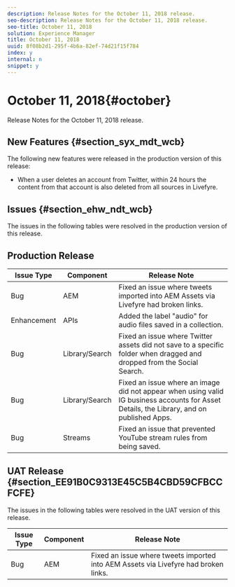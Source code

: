 ```yaml
---
description: Release Notes for the October 11, 2018 release.
seo-description: Release Notes for the October 11, 2018 release.
seo-title: October 11, 2018
solution: Experience Manager
title: October 11, 2018
uuid: 8f08b2d1-295f-4b6a-82ef-74d21f15f784
index: y
internal: n
snippet: y
---
```


# October 11, 2018{#october}

Release Notes for the October 11, 2018 release.

## New Features {#section_syx_mdt_wcb}

The following new features were released in the production version of this release:

* When a user deletes an account from Twitter, within 24 hours the content from that account is also deleted from all sources in Livefyre.

## Issues {#section_ehw_ndt_wcb}

The issues in the following tables were resolved in the production version of this release. 

## Production Release

|  **Issue Type** | **Component** | **Release Note** |
|---|---|---|
|  Bug | AEM | Fixed an issue where tweets imported into AEM Assets via Livefyre had broken links. |
|  Enhancement | APIs | Added the label "audio" for audio files saved in a collection. |
|  Bug | Library/Search | Fixed an issue where Twitter assets did not save to a specific folder when dragged and dropped from the Social Search. |
|  Bug | Library/Search | Fixed an issue where an image did not appear when using valid IG business accounts for Asset Details, the Library, and on published Apps. |
|  Bug | Streams | Fixed an issue that prevented YouTube stream rules from being saved.  |

## UAT Release {#section_EE91B0C9313E45C5B4CBD59CFBCCFCFE}

The issues in the following tables were resolved in the UAT version of this release.

|  **Issue Type** | **Component** | **Release Note** |
|---|---|---|
|  Bug | AEM | Fixed an issue where tweets imported into AEM Assets via Livefyre had broken links. |

